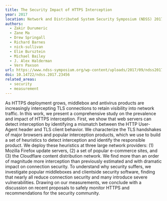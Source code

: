 ```yaml
---
title: The Security Impact of HTTPS Interception
year: 2017
location: Network and Distributed System Security Symposium (NDSS) 2017.
authors:
  - Zakir Durumeric
  - Zane Ma
  - Drew Springall
  - Richard Barnes
  - nick-sullivan
  - Elie Bursztein
  - Michael Bailey
  - J. Alex Halderman
  - Vern Paxson
url: https://www.ndss-symposium.org/wp-content/uploads/2017/09/ndss2017_04A-4_Durumeric_paper_0.pdf
doi: 10.14722/ndss.2017.23456
related_areas:
  - security
  - measurement
---
```


As HTTPS deployment grows, middlebox and antivirus products are increasingly intercepting TLS connections to retain visibility into network traffic. In this work, we present a comprehensive study on the prevalence and impact of HTTPS interception. First, we show that web servers can detect interception by identifying a mismatch between the HTTP User-Agent header and TLS client behavior. We characterize the TLS handshakes of major browsers and popular interception products, which we use to build a set of heuristics to detect interception and identify the responsible product. We deploy these heuristics at three large network providers: (1) Mozilla Firefox update servers, (2) a set of popular e-commerce sites, and (3) the Cloudflare content distribution network. We find more than an order of magnitude more interception than previously estimated and with dramatic impact on connection security. To understand why security suffers, we investigate popular middleboxes and clientside security software, finding that nearly all reduce connection security and many introduce severe vulnerabilities. Drawing on our measurements, we conclude with a discussion on recent proposals to safely monitor HTTPS and recommendations for the security community.
